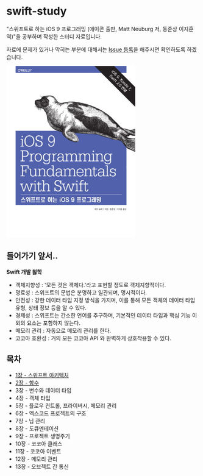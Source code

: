 # swift-study

"스위프트로 하는 iOS 9 프로그래밍 (에이콘 출판, Matt Neuburg 저,
동준상 이지훈 역)"을 공부하며 작성한
스터디 자료입니다.

자료에 문제가 있거나 막히는 부분에 대해서는 [Issue
등록](https://github.com/wonism/swift-study/issues/new)을 해주시면
확인하도록 하겠습니다.

![](https://github.com/wonism/swift-study/blob/master/book/img/book-front.jpg)

## 들어가기 앞서..
__Swift 개발 첧학__
- 객체지향성 : '모든 것은 객체다.'라고 표현할 정도로 객체지향적이다.
- 명료성 : 스위프트의 문법은 분명하고 일관되며, 명시적이다.
- 안전성 : 강한 데이터 타입 지정 방식을 가지며, 이를 통해 모든 객체의 데이터 타입
  유형, 상태 정보 등을 알 수 있다.
- 경제성 : 스위프트는 간소한 언어를 추구하며, 기본적인 데이터 타입과
  핵심 기능 이외의 요소는 포함하지 않는다.
- 메모리 관리 : 자동으로 메모리 관리를 한다.
- 코코아 호환성 : 거의 모든 코코아 API 와 완벽하게 상호작용할 수 있다.

## 목차
- [1장 - 스위프트
  아키텍처](https://github.com/wonism/swift-study/blob/master/book/ch01.md)
- [2장 -
  함수](https://github.com/wonism/swift-study/blob/master/book/ch02.md)
- 3장 - 변수와 데이터 타입
- 4장 - 객체 타입
- 5장 - 플로우 컨트롤, 프라이버시, 메모리 관리
- 6장 - 엑스코드 프로젝트의 구조
- 7장 - 닙 관리
- 8장 - 도큐멘테이션
- 9장 - 프로젝트 생명주기
- 10장 - 코코아 클래스
- 11장 - 코코아 이벤트
- 12장 - 메모리 관리
- 13장 - 오브젝트 간 통신
